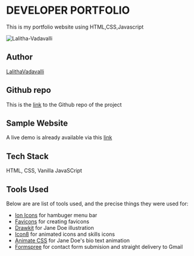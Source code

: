 # DEVELOPER PORTFOLIO

This is my portfolio website using HTML,CSS,Javascript

![Lalitha-Vadavalli](jane-shot.png)

## Author

[LalithaVadavalli](https://www.linkedin.com/in/lalithavadavalli/)

## Github repo

This is the [link]() to the Github repo of the project

## Sample Website

A live demo is already available via this [link]()

## Tech Stack

 HTML, CSS, Vanilla JavaSCript

## Tools Used

Below are are list of tools used, and the precise things they were used for:

- [Ion Icons](https://ionic.io/ionicons) for hambuger menu bar
- [Favicons](https://favicon.io/favicon-converter/) for creating favicons
- [Drawkit](https://www.drawkit.io/) for Jane Doe illustration
- [Icon8](https://icons8.com/) for animated icons and skills icons
- [Animate CSS](https://animate.style/) for Jane Doe's bio text animation
- [Formspree](https://formspree.io/) for contact form submision and straight delivery to Gmail






